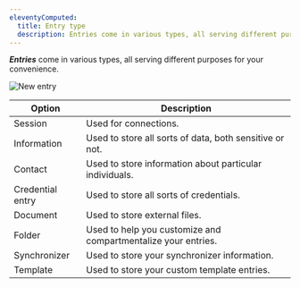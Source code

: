 ```yaml
---
eleventyComputed:
  title: Entry type
  description: Entries come in various types, all serving different purposes for your convenience.
---
```

***Entries*** come in various types, all serving different purposes for your convenience.

![New entry](https://cdnweb.devolutions.net/docs/docs_en_server_clip10074.png)

| Option           | Description                                                   |
|------------------|---------------------------------------------------------------|
| Session          | Used for connections.                                         |
| Information      | Used to store all sorts of data, both sensitive or not.       |
| Contact          | Used to store information about particular individuals.       |
| Credential entry | Used to store all sorts of credentials.                       |
| Document         | Used to store external files.                                 |
| Folder           | Used to help you customize and compartmentalize your entries. |
| Synchronizer     | Used to store your synchronizer information.                  |
| Template         | Used to store your custom template entries.                   |
